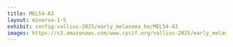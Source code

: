 ```yaml
---
title: MEL54-A3
layout: minerva-1-5
exhibit: config-vallius-2025/early_melanoma_he/MEL54-A3
images: https://s3.amazonaws.com/www.cycif.org/vallius-2025/early_melanoma_he/MEL54-A3
---
```

